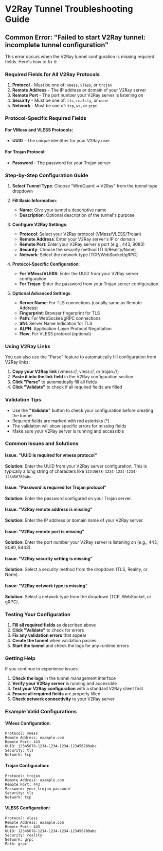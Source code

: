 # V2Ray Tunnel Troubleshooting Guide

## Common Error: "Failed to start V2Ray tunnel: incomplete tunnel configuration"

This error occurs when the V2Ray tunnel configuration is missing required fields. Here's how to fix it:

### Required Fields for All V2Ray Protocols

1. **Protocol** - Must be one of: `vmess`, `vless`, or `trojan`
2. **Remote Address** - The IP address or domain of your V2Ray server
3. **Remote Port** - The port number your V2Ray server is listening on
4. **Security** - Must be one of: `tls`, `reality`, or `none`
5. **Network** - Must be one of: `tcp`, `ws`, or `grpc`

### Protocol-Specific Required Fields

#### For VMess and VLESS Protocols:
- **UUID** - The unique identifier for your V2Ray user

#### For Trojan Protocol:
- **Password** - The password for your Trojan server

### Step-by-Step Configuration Guide

1. **Select Tunnel Type**: Choose "WireGuard ➜ V2Ray" from the tunnel type dropdown

2. **Fill Basic Information**:
   - **Name**: Give your tunnel a descriptive name
   - **Description**: Optional description of the tunnel's purpose

3. **Configure V2Ray Settings**:
   - **Protocol**: Select your V2Ray protocol (VMess/VLESS/Trojan)
   - **Remote Address**: Enter your V2Ray server's IP or domain
   - **Remote Port**: Enter your V2Ray server's port (e.g., 443, 8080)
   - **Security**: Choose the security method (TLS/Reality/None)
   - **Network**: Select the network type (TCP/WebSocket/gRPC)

4. **Protocol-Specific Configuration**:
   - **For VMess/VLESS**: Enter the UUID from your V2Ray server configuration
   - **For Trojan**: Enter the password from your Trojan server configuration

5. **Optional Advanced Settings**:
   - **Server Name**: For TLS connections (usually same as Remote Address)
   - **Fingerprint**: Browser fingerprint for TLS
   - **Path**: For WebSocket/gRPC connections
   - **SNI**: Server Name Indication for TLS
   - **ALPN**: Application-Layer Protocol Negotiation
   - **Flow**: For VLESS protocol (optional)

### Using V2Ray Links

You can also use the "Parse" feature to automatically fill configuration from V2Ray links:

1. **Copy your V2Ray link** (vmess://, vless://, or trojan://)
2. **Paste it into the link field** in the V2Ray configuration section
3. **Click "Parse"** to automatically fill all fields
4. **Click "Validate"** to check if all required fields are filled

### Validation Tips

- Use the **"Validate"** button to check your configuration before creating the tunnel
- Required fields are marked with red asterisks (*)
- The validation will show specific errors for missing fields
- Make sure your V2Ray server is running and accessible

### Common Issues and Solutions

#### Issue: "UUID is required for vmess protocol"
**Solution**: Enter the UUID from your V2Ray server configuration. This is typically a long string of characters like `12345678-1234-1234-1234-123456789abc`.

#### Issue: "Password is required for Trojan protocol"
**Solution**: Enter the password configured on your Trojan server.

#### Issue: "V2Ray remote address is missing"
**Solution**: Enter the IP address or domain name of your V2Ray server.

#### Issue: "V2Ray remote port is missing"
**Solution**: Enter the port number your V2Ray server is listening on (e.g., 443, 8080, 8443).

#### Issue: "V2Ray security setting is missing"
**Solution**: Select a security method from the dropdown (TLS, Reality, or None).

#### Issue: "V2Ray network type is missing"
**Solution**: Select a network type from the dropdown (TCP, WebSocket, or gRPC).

### Testing Your Configuration

1. **Fill all required fields** as described above
2. **Click "Validate"** to check for errors
3. **Fix any validation errors** that appear
4. **Create the tunnel** when validation passes
5. **Start the tunnel** and check the logs for any runtime errors

### Getting Help

If you continue to experience issues:

1. **Check the logs** in the tunnel management interface
2. **Verify your V2Ray server** is running and accessible
3. **Test your V2Ray configuration** with a standard V2Ray client first
4. **Ensure all required fields** are properly filled
5. **Check network connectivity** to your V2Ray server

### Example Valid Configurations

#### VMess Configuration:
```
Protocol: vmess
Remote Address: example.com
Remote Port: 443
UUID: 12345678-1234-1234-1234-123456789abc
Security: tls
Network: tcp
```

#### Trojan Configuration:
```
Protocol: trojan
Remote Address: example.com
Remote Port: 443
Password: your_trojan_password
Security: tls
Network: tcp
```

#### VLESS Configuration:
```
Protocol: vless
Remote Address: example.com
Remote Port: 443
UUID: 12345678-1234-1234-1234-123456789abc
Security: reality
Network: grpc
Path: grpc
``` 
